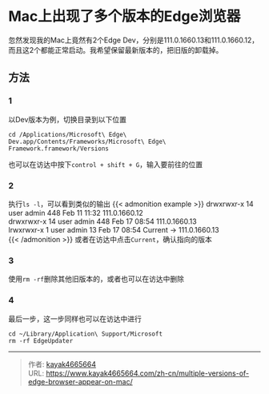 # Mac上出现了多个版本的Edge浏览器

忽然发现我的Mac上竟然有2个Edge Dev，分别是111.0.1660.13和111.0.1660.12，而且这2个都能正常启动。我希望保留最新版本的，把旧版的卸载掉。
<!--more-->

## 方法
### 1
以Dev版本为例，切换目录到以下位置
```
cd /Applications/Microsoft\ Edge\ Dev.app/Contents/Frameworks/Microsoft\ Edge\ Framework.framework/Versions
```
也可以在访达中按下`control + shift + G`，输入要前往的位置

### 2
执行`ls -l`，可以看到类似的输出
{{< admonition example >}}
drwxrwxr-x 14 user admin 448 Feb 11 11:32 111.0.1660.12  
drwxrwxr-x 14 user admin 448 Feb 17 08:54 111.0.1660.13  
lrwxrwxr-x 1 user admin 13 Feb 17 08:54 Current -> 111.0.1660.13  
{{< /admonition >}}
或者在访达中点击`Current`，确认指向的版本

### 3
使用`rm -rf`删除其他旧版本的，或者也可以在访达中删除

### 4
最后一步，这一步同样也可以在访达中进行
```
cd ~/Library/Application\ Support/Microsoft
rm -rf EdgeUpdater
```

---

> 作者: [kayak4665664](https://github.com/kayak4665664)  
> URL: https://www.kayak4665664.com/zh-cn/multiple-versions-of-edge-browser-appear-on-mac/  

